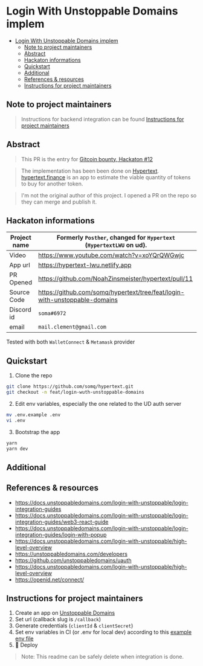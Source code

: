# Login With Unstoppable Domains implem

- [Login With Unstoppable Domains implem](#login-with-unstoppable-domains-implem)
  - [Note to project maintainers](#note-to-project-maintainers)
  - [Abstract](#abstract)
  - [Hackaton informations](#hackaton-informations)
  - [Quickstart](#quickstart)
  - [Additional](#additional)
  - [References & resources](#references--resources)
  - [Instructions for project maintainers](#instructions-for-project-maintainers)

## Note to project maintainers

> Instructions for backend integration can be found [Instructions for project maintainers](#intructions-for-project-maintainers)

## Abstract

> This PR is the entry for [Gitcoin bounty, Hackaton #12](https://gitcoin.co/issue/unstoppabledomains/gitcoin-bounties/1/100027208)

> The implementation has been been done on [Hypertext](https://github.com/NoahZinsmeister/hypertext).  
> [hypertext.finance](https://hypertext.finance/buy) is an app to estimate the viable quantity of tokens to buy for another token.

> I'm not the original author of this project. I opened a PR on the repo so they can merge and publish it.

## Hackaton informations

| Project name | Formerly `Posther`, changed for `Hypertext` (`HypertextLWU` on ud).        |
| ------------ | -------------------------------------------------------------------------- |
| Video        | https://www.youtube.com/watch?v=xoYQrQWGwjc                                |
| App url      | https://hypertext-lwu.netlify.app                                          |
| PR Opened    | https://github.com/NoahZinsmeister/hypertext/pull/11                       |
| Source Code  | https://github.com/somq/hypertext/tree/feat/login-with-unstoppable-domains |
| Discord id   | `soma#6972`                                                                |
| email        | `mail.clement@gmail.com`                                                   |

Tested with both `WalletConnect` & `Metamask` provider

## Quickstart

1. Clone the repo

```sh
git clone https://github.com/somq/hypertext.git
git checkout -n feat/login-wuth-unstoppable-domains
```

2. Edit env variables, especially the one related to the UD auth server

```sh
mv .env.example .env
vi .env
```

3. Bootstrap the app

```sh
yarn
yarn dev
```

## Additional

## References & resources

- https://docs.unstoppabledomains.com/login-with-unstoppable/login-integration-guides
- https://docs.unstoppabledomains.com/login-with-unstoppable/login-integration-guides/web3-react-guide
- https://docs.unstoppabledomains.com/login-with-unstoppable/login-integration-guides/login-with-popup
- https://docs.unstoppabledomains.com/login-with-unstoppable/high-level-overview
- https://unstoppabledomains.com/developers
- https://github.com/unstoppabledomains/uauth
- https://docs.unstoppabledomains.com/login-with-unstoppable/high-level-overview
- https://openid.net/connect/

## Instructions for project maintainers

1. Create an app on [Unstoppable Domains](https://unstoppabledomains.com/app-dashboard)
2. Set url (callback slug is `/callback`)
3. Generate credentials (`clientId` & `clientSecret`)
4. Set env variables in CI (or .env for local dev) according to this [example env file](.env.example)
5. 🚀 Deploy

> Note: This readme can be safely delete when integration is done.
